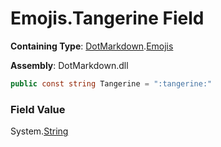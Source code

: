 # Emojis\.Tangerine Field

**Containing Type**: [DotMarkdown](../../README.md)\.[Emojis](../README.md)

**Assembly**: DotMarkdown\.dll

```csharp
public const string Tangerine = ":tangerine:"
```

### Field Value

System\.[String](https://docs.microsoft.com/en-us/dotnet/api/system.string)
